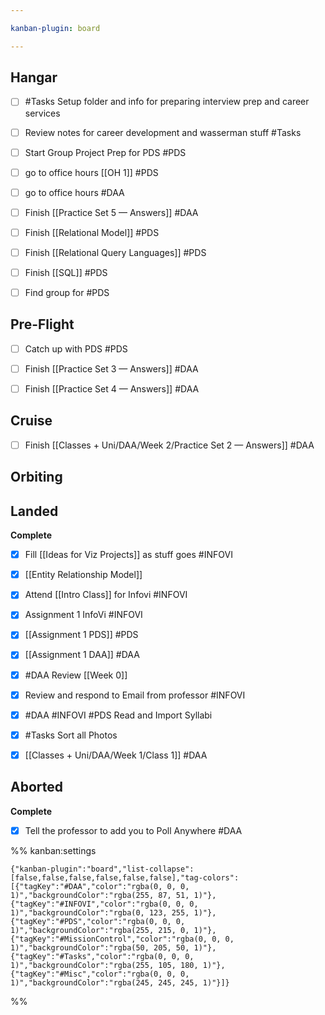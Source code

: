 ```yaml
---

kanban-plugin: board

---
```


## Hangar

- [ ] #Tasks   Setup folder and info for preparing interview prep and career services
- [ ] Review notes for career development and wasserman stuff #Tasks
- [ ] Start Group Project Prep for PDS #PDS
- [ ] go to office hours [[OH 1]] #PDS
- [ ] go to office hours #DAA
- [ ] Finish [[Practice Set 5 — Answers]] #DAA
- [ ] Finish [[Relational Model]] #PDS
- [ ] Finish [[Relational Query Languages]] #PDS
- [ ] Finish [[SQL]] #PDS
- [ ] Find group for #PDS


## Pre-Flight

- [ ] Catch up with PDS #PDS
- [ ] Finish [[Practice Set 3 — Answers]] #DAA
- [ ] Finish [[Practice Set 4 — Answers]] #DAA


## Cruise

- [ ] Finish [[Classes + Uni/DAA/Week 2/Practice Set 2 — Answers]] #DAA


## Orbiting



## Landed

**Complete**
- [x] Fill [[Ideas for Viz Projects]] as stuff goes #INFOVI
- [x] [[Entity Relationship Model]]
- [x] Attend [[Intro Class]] for Infovi #INFOVI
- [x] Assignment 1 InfoVi #INFOVI
- [x] [[Assignment 1 PDS]] #PDS
- [x] [[Assignment 1 DAA]] #DAA
- [x] #DAA Review [[Week 0]]
- [x] Review and respond to Email from professor #INFOVI
- [x] #DAA #INFOVI #PDS Read and Import Syllabi
- [x] #Tasks  Sort all Photos
- [x] [[Classes + Uni/DAA/Week 1/Class 1]] #DAA


## Aborted

**Complete**
- [x] Tell the professor to add you to Poll Anywhere #DAA




%% kanban:settings
```
{"kanban-plugin":"board","list-collapse":[false,false,false,false,false,false],"tag-colors":[{"tagKey":"#DAA","color":"rgba(0, 0, 0, 1)","backgroundColor":"rgba(255, 87, 51, 1)"},{"tagKey":"#INFOVI","color":"rgba(0, 0, 0, 1)","backgroundColor":"rgba(0, 123, 255, 1)"},{"tagKey":"#PDS","color":"rgba(0, 0, 0, 1)","backgroundColor":"rgba(255, 215, 0, 1)"},{"tagKey":"#MissionControl","color":"rgba(0, 0, 0, 1)","backgroundColor":"rgba(50, 205, 50, 1)"},{"tagKey":"#Tasks","color":"rgba(0, 0, 0, 1)","backgroundColor":"rgba(255, 105, 180, 1)"},{"tagKey":"#Misc","color":"rgba(0, 0, 0, 1)","backgroundColor":"rgba(245, 245, 245, 1)"}]}
```
%%